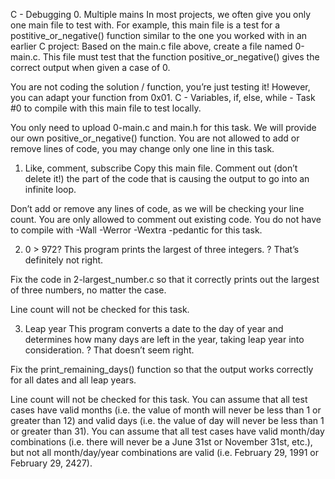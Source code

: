 C - Debugging
 0. Multiple mains
  In most projects, we often give you only one main file to test with. For example, this main file is a test for a postitive_or_negative() function similar to the one you worked with in an earlier C project:
  Based on the main.c file above, create a file named 0-main.c. This file must test that the function positive_or_negative() gives the correct output when given a case of 0.

  You are not coding the solution / function, you’re just testing it! However, you can adapt your function from 0x01. C - Variables, if, else, while - Task #0 to compile with this main file to test locally.

  You only need to upload 0-main.c and main.h for this task. We will provide our own positive_or_negative() function.
You are not allowed to add or remove lines of code, you may change only one line in this task.

 1. Like, comment, subscribe
  Copy this main file. Comment out (don’t delete it!) the part of the code that is causing the output to go into an infinite loop.

  Don’t add or remove any lines of code, as we will be checking your line count. You are only allowed to comment out existing code.
You do not have to compile with -Wall -Werror -Wextra -pedantic for this task.

 2. 0 > 972?
  This program prints the largest of three integers.
  ? That’s definitely not right.

  Fix the code in 2-largest_number.c so that it correctly prints out the largest of three numbers, no matter the case.

  Line count will not be checked for this task.

 3. Leap year
  This program converts a date to the day of year and determines how many days are left in the year, taking leap year into consideration.
  ? That doesn’t seem right.

  Fix the print_remaining_days() function so that the output works correctly for all dates and all leap years.

  Line count will not be checked for this task.
  You can assume that all test cases have valid months (i.e. the value of month will never be less than 1 or greater than 12) and valid days (i.e. the value of day will never be less than 1 or greater than 31).
  You can assume that all test cases have valid month/day combinations (i.e. there will never be a June 31st or November 31st, etc.), but not all month/day/year combinations are valid (i.e. February 29, 1991 or February 29, 2427).
